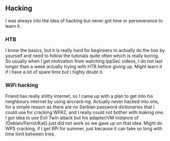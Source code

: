 ## Hacking

I was always into the idea of hacking but never got time or perseverance to learn it.

### HTB
I know the basics, but it is really hard for beginners to actually do the box by yourself and need to follow the tutorials quite often which is really boring.
So usually when I get motivation from watching IppSec videos, I do not last longer than a week actually trying with HTB before giving up.
Might learn it if i have a lot of spare time but i highly doubt it.

### WiFi hacking
Friend has really shitty internet, so I came up with a plan to get into his neighbours internet by using aircrack-ng.
Actually never hacked into one, for a simple reason as there are no Serbian password dictionaries that I could use for cracking WPA2, and I really could not bother with making one.
I got idea to use Evil Twin attack but his adapter/VM instance of {Debian/Parrot/Kali} just did not work so we gave up on that idea.
Might do WPS cracking, if I get RPi for summer, just because it can take so long with time limit between tries.
